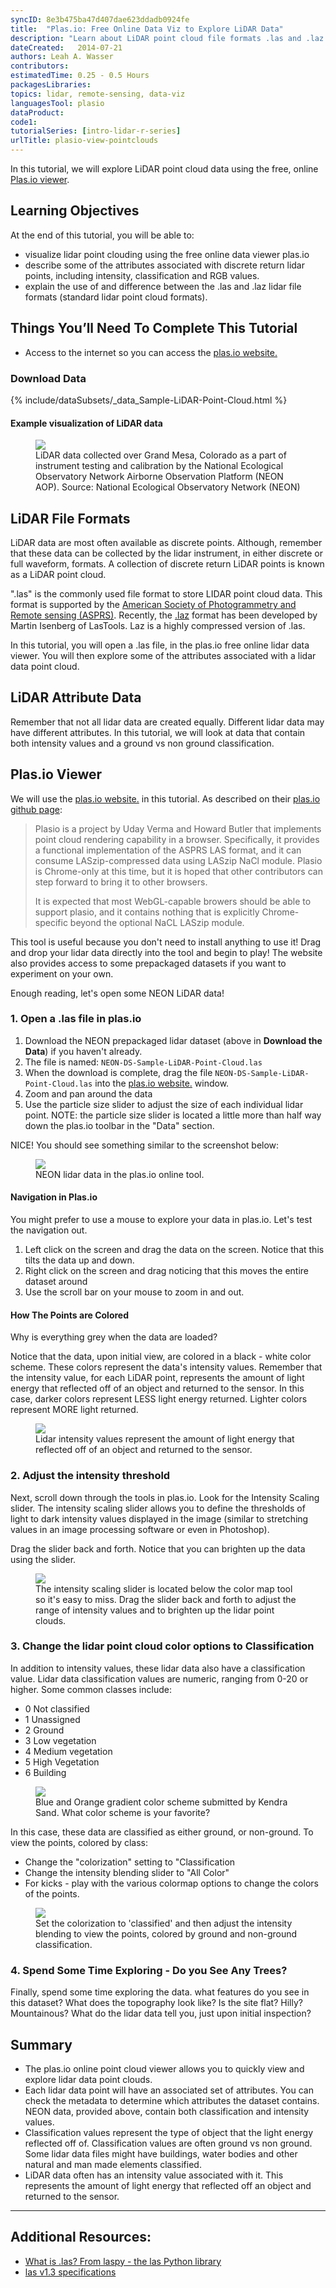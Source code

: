 ```yaml
---
syncID: 8e3b475ba47d407dae623ddadb0924fe
title:  "Plas.io: Free Online Data Viz to Explore LiDAR Data" 
description: "Learn about LiDAR point cloud file formats .las and .laz. Explore LiDAR point cloud data using the free, online Plas.io viewer ."
dateCreated:   2014-07-21 
authors: Leah A. Wasser
contributors:
estimatedTime: 0.25 - 0.5 Hours
packagesLibraries:
topics: lidar, remote-sensing, data-viz
languagesTool: plasio
dataProduct:
code1:
tutorialSeries: [intro-lidar-r-series]
urlTitle: plasio-view-pointclouds
---
```


In this tutorial, we will explore LiDAR point cloud data using the free, online 
<a href="http://plas.io" target="_blank"> Plas.io viewer</a>. 

<div id="ds-objectives" markdown="1">

## Learning Objectives
At the end of this tutorial, you will be able to: 

* visualize lidar point clouding using the free online data viewer plas.io
* describe some of the attributes associated with discrete return lidar points, including 
intensity, classification and RGB values.
* explain the use of and difference between the .las and .laz lidar file formats 
(standard lidar point cloud formats).

## Things You’ll Need To Complete This Tutorial

* Access to the internet so you can access the 
<a href="http://plas.io" target="_blank"> plas.io website.</a>

### Download Data

{% include/dataSubsets/_data_Sample-LiDAR-Point-Cloud.html %}

</div>


#### Example visualization of LiDAR data 

 <figure>
	<a href="{{ site.baseurl }}/images/lidar/biomass.png" target="_blank">
	<img src="{{ site.baseurl }}/images/lidar/biomass.png"></a>
	<figcaption> LiDAR data collected over Grand Mesa, Colorado as a part of 
	instrument testing and calibration by the National Ecological Observatory Network 
	Airborne Observation Platform (NEON AOP).
	Source: National Ecological Observatory Network (NEON)  
	</figcaption>
</figure>

## LiDAR File Formats
LiDAR data are most often available as discrete points. Although, remember that these data 
can be collected by the lidar instrument, in either discrete or full waveform, formats. 
A collection of discrete return LiDAR points is known as a LiDAR point cloud.

".las" is the commonly used file format to store LIDAR point cloud data. This 
format is supported by the 
<a href="http://www.asprs.org/" target="_blank"> American Society of Photogrammetry and Remote sensing (ASPRS)</a>. 
Recently, the 
<a href="http://www.laszip.org/" target="_blank">.laz</a> 
format has been developed by Martin Isenberg of LasTools. Laz is a highly 
compressed version of .las.

In this tutorial, you will open a .las file, in the plas.io free online lidar 
data viewer. You will then explore some of the attributes associated with a 
lidar data point cloud.

## LiDAR Attribute Data 
Remember that not all lidar data are created equally. Different lidar data may
have different attributes. In this tutorial, we will look at data that contain 
both intensity values and a ground vs non ground classification.


## Plas.io Viewer
We will use the 
<a href="http://plas.io" target="_blank"> plas.io website.</a> 
in this tutorial. As described on their 
<a href="https://github.com/verma/plasio" target="_blank">plas.io github page</a>:

> Plasio is a project by Uday Verma and Howard Butler that implements point cloud 
rendering capability in a browser. Specifically, it provides a functional 
implementation of the ASPRS LAS format, and it can consume LASzip-compressed 
data using LASzip NaCl module. Plasio is Chrome-only at this time, but it is 
hoped that other contributors can step forward to bring it to other browsers.
> 
> It is expected that most WebGL-capable browers should be able to support 
plasio, and it contains nothing that is explicitly Chrome-specific beyond the 
optional NaCL LASzip module. 

This tool is useful because you don't need to install anything to use it! Drag 
and drop your lidar data directly into the tool and begin to play! The website 
also provides access to some prepackaged datasets if you want to experiment on 
your own.

Enough reading, let's open some NEON LiDAR data!
 
### 1. Open a .las file in plas.io

1. Download the NEON prepackaged lidar dataset (above in **Download the Data**) 
if you haven't already.
2. The file is named: `NEON-DS-Sample-LiDAR-Point-Cloud.las`
2. When the download is complete, drag the file `NEON-DS-Sample-LiDAR-Point-Cloud.las` 
into the <a href="http://plas.io" target="_blank"> plas.io website.</a> window.
3. Zoom and pan around the data
4. Use the particle size slider to adjust the size of each individual lidar point. 
NOTE: the particle size slider is located a little more than half way down the 
plas.io toolbar in the "Data" section.

NICE! You should see something similar to the screenshot below:

<figure>
	<a href="{{ site.baseurl }}/images/lidar/plasio_dataImport.png" target="_blank">
	<img src="{{ site.baseurl }}/images/lidar/plasio_dataImport.png"></a>
	<figcaption> NEON lidar data in the plas.io online tool. 
	</figcaption>
</figure>

#### Navigation in Plas.io
You might prefer to use a mouse to explore your data in plas.io. Let's test the navigation out.

1. Left click on the screen and drag the data on the screen. Notice that this tilts the data up and down.
2. Right click on the screen and drag noticing that this moves the entire dataset around
3. Use the scroll bar on your mouse to zoom in and out. 

#### How The Points are Colored

Why is everything grey when the data are loaded? 

Notice that the data, upon initial view, are colored in a black - white color 
scheme. These colors represent the data's intensity values. Remember that the 
intensity value, for each LiDAR point, represents the amount of light energy 
that reflected off of an object and returned to the sensor. In this case, darker 
colors represent LESS light energy returned. Lighter colors represent MORE light 
returned.


 <figure>
	<a href="{{ site.baseurl }}/images/lidar/Lidar_Intensity.jpg" target="_blank">
	<img src="{{ site.baseurl }}/images/lidar/Lidar_Intensity.jpg"></a>
	<figcaption> Lidar intensity values represent the amount of light energy that
	reflected off of an object and returned to the sensor. 
	</figcaption>
</figure>


### 2. Adjust the intensity threshold

Next, scroll down through the tools in plas.io. Look for the Intensity Scaling 
slider. The intensity scaling slider allows you to define the thresholds of 
light to dark intensity values displayed in the image (similar to stretching 
values in an image processing software or even in Photoshop).

Drag the slider back and forth. Notice that you can brighten up the data using the slider.

<figure>
	<a href="{{ site.baseurl }}/images/lidar/intensitySlider.png" target="_blank">
	<img src="{{ site.baseurl }}/images/lidar/intensitySlider.png"></a>
	<figcaption> The intensity scaling slider is located below the color map 
tool so it's easy to miss. Drag the slider back and forth to adjust the range 
of intensity values and to brighten up the lidar point clouds.
	</figcaption>
</figure>


### 3. Change the lidar point cloud color options to Classification

In addition to intensity values, these lidar data also have a classification 
value. Lidar data classification values are numeric, ranging from 0-20 or 
higher. Some common classes include:

- 0 Not classified
- 1 Unassigned
- 2 Ground
- 3 Low vegetation
- 4 Medium vegetation
- 5 High Vegetation
- 6 Building

<figure>
	<a href="{{ site.baseurl }}/images/lidar/plasio_colorScheme_KendraSand.png" target="_blank">
	<img src="{{ site.baseurl }}/images/lidar/plasio_colorScheme_KendraSand.png"></a>
	<figcaption> Blue and Orange gradient color scheme submitted by Kendra Sand.
	What color scheme is your favorite?
	</figcaption>
</figure>

In this case, these data are classified as either ground, or non-ground. To 
view the points, colored by class:

- Change the "colorization" setting to "Classification
- Change the intensity blending slider to "All Color" 
- For kicks - play with the various colormap options to change the colors of the points.

<figure>
	<a href="{{ site.baseurl }}/images/lidar/classification_Colorization2.png" target="_blank">
	<img src="{{ site.baseurl }}/images/lidar/classification_Colorization2.png"></a>
	<figcaption> Set the colorization to 'classified' and then adjust the 
	intensity blending to view the points, colored by ground and non-ground classification.
	</figcaption>
</figure>


### 4. Spend Some Time Exploring - Do you See Any Trees?
Finally, spend some time exploring the data. what features do you see in this 
dataset? What does the topography look like? Is the site flat? Hilly? 
Mountainous? What do the lidar data tell you, just upon initial inspection?

## Summary

* The plas.io online point cloud viewer allows you to quickly view and explore 
lidar data point clouds.
* Each lidar data point will have an associated set of attributes. You can 
check the metadata to determine which attributes the dataset contains. 
NEON data, provided above, contain both classification and intensity values. 
* Classification values represent the type of object that the light energy 
reflected off of. Classification values are often ground vs non ground. Some 
lidar data files might have buildings, water bodies and other natural and man 
made elements classified.
* LiDAR data often has an intensity value associated with it. This represents 
the amount of light energy that reflected off an object and returned to the sensor. 

***

## Additional Resources:

*	<a href="http://laspy.readthedocs.org/en/latest/tut_background.html" target="_blank"> What is .las? From laspy - the las Python library</a>
*	<a href="http://www.asprs.org/a/society/committees/standards/asprs_las_spec_v13.pdf" target="_blank"> las v1.3 specifications</a>

